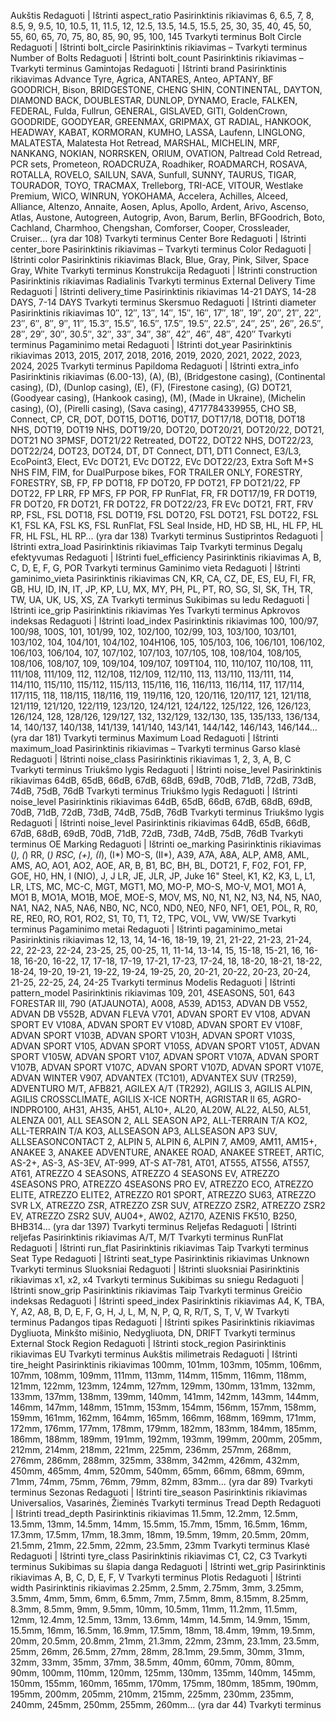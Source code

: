 Aukštis
Redaguoti | Ištrinti
aspect_ratio	Pasirinktinis rikiavimas	6, 6.5, 7, 8, 8.5, 9, 9.5, 10, 10.5, 11, 11.5, 12, 12.5, 13.5, 14.5, 15.5, 25, 30, 35, 40, 45, 50, 55, 60, 65, 70, 75, 80, 85, 90, 95, 100, 145
Tvarkyti terminus
Bolt Circle
Redaguoti | Ištrinti
bolt_circle	Pasirinktinis rikiavimas	–
Tvarkyti terminus
Number of Bolts
Redaguoti | Ištrinti
bolt_count	Pasirinktinis rikiavimas	–
Tvarkyti terminus
Gamintojas
Redaguoti | Ištrinti
brand	Pasirinktinis rikiavimas	Advance Tyre, Agrica, ANTARES, Anteo, APTANY, BF GOODRICH, Bison, BRIDGESTONE, CHENG SHIN, CONTINENTAL, DAYTON, DIAMOND BACK, DOUBLESTAR, DUNLOP, DYNAMO, Eracle, FALKEN, FEDERAL, Fulda, Fullrun, GENERAL, GISLAVED, GITI, GoldenCrown, GOODRIDE, GOODYEAR, GREENMAX, GRIPMAX, GT RADIAL, HANKOOK, HEADWAY, KABAT, KORMORAN, KUMHO, LASSA, Laufenn, LINGLONG, MALATESTA, Malatesta Hot Retread, MARSHAL, MICHELIN, MRF, NANKANG, NOKIAN, NORRSKEN, ORIUM, OVATION, Paltread Cold Retread, PCR sets, Prometeon, ROADCRUZA, Roadhiker, ROADMARCH, ROSAVA, ROTALLA, ROVELO, SAILUN, SAVA, Sunfull, SUNNY, TAURUS, TIGAR, TOURADOR, TOYO, TRACMAX, Trelleborg, TRI-ACE, VITOUR, Westlake Premium, WICO, WINRUN, YOKOHAMA, Accelera, Achilles, Alceed, Alliance, Altenzo, Annaite, Aosen, Aplus, Apollo, Ardent, Arivo, Ascenso, Atlas, Austone, Autogreen, Autogrip, Avon, Barum, Berlin, BFGoodrich, Boto, Cachland, Charmhoo, Chengshan, Comforser, Cooper, Crossleader, Cruiser... (yra dar 108)
Tvarkyti terminus
Center Bore
Redaguoti | Ištrinti
center_bore	Pasirinktinis rikiavimas	–
Tvarkyti terminus
Color
Redaguoti | Ištrinti
color	Pasirinktinis rikiavimas	Black, Blue, Gray, Pink, Silver, Space Gray, White
Tvarkyti terminus
Konstrukcija
Redaguoti | Ištrinti
construction	Pasirinktinis rikiavimas	Radialinis
Tvarkyti terminus
External Delivery Time
Redaguoti | Ištrinti
delivery_time	Pasirinktinis rikiavimas	14-21 DAYS, 14-28 DAYS, 7-14 DAYS
Tvarkyti terminus
Skersmuo
Redaguoti | Ištrinti
diameter	Pasirinktinis rikiavimas	10″, 12″, 13″, 14″, 15″, 16″, 17″, 18″, 19″, 20″, 21″, 22″, 23″, 6″, 8″, 9″, 11″, 15.3″, 15.5″, 16.5″, 17.5″, 19.5″, 22.5″, 24″, 25″, 26″, 26.5″, 28″, 29″, 30″, 30.5″, 32″, 33″, 34″, 38″, 42″, 46″, 48″, 420″
Tvarkyti terminus
Pagaminimo metai
Redaguoti | Ištrinti
dot_year	Pasirinktinis rikiavimas	2013, 2015, 2017, 2018, 2016, 2019, 2020, 2021, 2022, 2023, 2024, 2025
Tvarkyti terminus
Papildoma
Redaguoti | Ištrinti
extra_info	Pasirinktinis rikiavimas	(6.00-13), (A), (B), (Bridgestone casing), (Continental casing), (D), (Dunlop casing), (E), (F), (Firestone casing), (G) DOT21, (Goodyear casing), (Hankook casing), (M), (Made in Ukraine), (Michelin casing), (O), (Pirelli casing), (Sava casing), 4717784339955, CHO SB, Connect, CP, CR, DOT, DOT15, DOT16, DOT17, DOT17/18, DOT18, DOT18 NHS, DOT19, DOT19 NHS, DOT19/20, DOT20, DOT20/21, DOT20/22, DOT21, DOT21 NO 3PMSF, DOT21/22 Retreated, DOT22, DOT22 NHS, DOT22/23, DOT22/24, DOT23, DOT24, DT, DT Connect, DT1, DT1 Connect, E3/L3, EcoPoint3, Elect, EVc DOT21, EVc DOT22, EVc DOT22/23, Extra Soft M+S NHS FIM, FIM, for DualPurpose bikes, FOR TRAILER ONLY, FORESTRY, FORESTRY, SB, FP, FP DOT18, FP DOT20, FP DOT21, FP DOT21/22, FP DOT22, FP LRR, FP MFS, FP POR, FP RunFlat, FR, FR DOT17/19, FR DOT19, FR DOT20, FR DOT21, FR DOT22, FR DOT22/23, FR EVc DOT21, FRT, FRV RP, FSL, FSL DOT18, FSL DOT19, FSL DOT20, FSL DOT21, FSL DOT22, FSL K1, FSL KA, FSL KS, FSL RunFlat, FSL Seal Inside, HD, HD SB, HL, HL FP, HL FR, HL FSL, HL RP... (yra dar 138)
Tvarkyti terminus
Sustiprintos
Redaguoti | Ištrinti
extra_load	Pasirinktinis rikiavimas	Taip
Tvarkyti terminus
Degalų efektyvumas
Redaguoti | Ištrinti
fuel_efficiency	Pasirinktinis rikiavimas	A, B, C, D, E, F, G, POR
Tvarkyti terminus
Gaminimo vieta
Redaguoti | Ištrinti
gaminimo_vieta	Pasirinktinis rikiavimas	CN, KR, CA, CZ, DE, ES, EU, FI, FR, GB, HU, ID, IN, IT, JP, KP, LU, MX, MY, PH, PL, PT, RO, SG, SI, SK, TH, TR, TW, UA, UK, US, XS, ZA
Tvarkyti terminus
Sukibimas su ledu
Redaguoti | Ištrinti
ice_grip	Pasirinktinis rikiavimas	Yes
Tvarkyti terminus
Apkrovos indeksas
Redaguoti | Ištrinti
load_index	Pasirinktinis rikiavimas	100, 100/97, 100/98, 100S, 101, 101/99, 102, 102/100, 102/99, 103, 103/100, 103/101, 103/102, 104, 104/101, 104/102, 104H106, 105, 105/103, 106, 106/101, 106/102, 106/103, 106/104, 107, 107/102, 107/103, 107/105, 108, 108/104, 108/105, 108/106, 108/107, 109, 109/104, 109/107, 109T104, 110, 110/107, 110/108, 111, 111/108, 111/109, 112, 112/108, 112/109, 112/110, 113, 113/110, 113/111, 114, 114/110, 115/110, 115/112, 115/113, 115/116, 116, 116/113, 116/114, 117, 117/114, 117/115, 118, 118/115, 118/116, 119, 119/116, 120, 120/116, 120/117, 121, 121/118, 121/119, 121/120, 122/119, 123/120, 124/121, 124/122, 125/122, 126, 126/123, 126/124, 128, 128/126, 129/127, 132, 132/129, 132/130, 135, 135/133, 136/134, 14, 140/137, 140/138, 141/139, 141/140, 143/141, 144/142, 146/143, 146/144... (yra dar 181)
Tvarkyti terminus
Maximum Load
Redaguoti | Ištrinti
maximum_load	Pasirinktinis rikiavimas	–
Tvarkyti terminus
Garso klasė
Redaguoti | Ištrinti
noise_class	Pasirinktinis rikiavimas	1, 2, 3, A, B, C
Tvarkyti terminus
Triukšmo lygis
Redaguoti | Ištrinti
noise_level	Pasirinktinis rikiavimas	64dB, 65dB, 66dB, 67dB, 68dB, 69dB, 70dB, 71dB, 72dB, 73dB, 74dB, 75dB, 76dB
Tvarkyti terminus
Triukšmo lygis
Redaguoti | Ištrinti
noise_level	Pasirinktinis rikiavimas	64dB, 65dB, 66dB, 67dB, 68dB, 69dB, 70dB, 71dB, 72dB, 73dB, 74dB, 75dB, 76dB
Tvarkyti terminus
Triukšmo lygis
Redaguoti | Ištrinti
noise_level	Pasirinktinis rikiavimas	64dB, 65dB, 66dB, 67dB, 68dB, 69dB, 70dB, 71dB, 72dB, 73dB, 74dB, 75dB, 76dB
Tvarkyti terminus
OE Marking
Redaguoti | Ištrinti
oe_marking	Pasirinktinis rikiavimas	(*), (*) RR, (*) RSC, (+), (I*), (I*) MO-S, (II*), A39, A7A, A8A, ALP, AM8, AML, AMS, AO, AO1, AO2, AOE, AR, B, B1, BC, BH, BL, DOT21, F, F02, FO1, FP, GOE, H0, HN, I (NIO), J, J LR, JE, JLR, JP, Juke 16" Steel, K1, K2, K3, L, L1, LR, LTS, MC, MC-C, MGT, MGT1, MO, MO-P, MO-S, MO-V, MO1, MO1 A, MO1 B, MO1A, MO1B, MOE, MOE-S, MOV, MS, N0, N1, N2, N3, N4, N5, NA0, NA1, NA2, NA5, NA6, NB0, NC, NC0, ND0, NE0, NF0, NF1, OE1, POL, R, R0, RE, RE0, RO, RO1, RO2, S1, T0, T1, T2, TPC, VOL, VW, VW/SE
Tvarkyti terminus
Pagaminimo metai
Redaguoti | Ištrinti
pagaminimo_metai	Pasirinktinis rikiavimas	12, 13, 14, 14-16, 18-19, 19, 21, 21-22, 21-23, 21-24, 22, 22-23, 22-24, 23-25, 25, 00-25, 11, 11-14, 13-14, 15, 15-18, 15-21, 16, 16-18, 16-20, 16-22, 17, 17-18, 17-19, 17-21, 17-23, 17-24, 18, 18-20, 18-21, 18-22, 18-24, 19-20, 19-21, 19-22, 19-24, 19-25, 20, 20-21, 20-22, 20-23, 20-24, 21-25, 22-25, 24, 24-25
Tvarkyti terminus
Modelis
Redaguoti | Ištrinti
pattern_model	Pasirinktinis rikiavimas	109, 201, 4SEASONS, 501, 643 FORESTAR III, 790 (ATJAUNOTA), A008, A539, AD153, ADVAN DB V552, ADVAN DB V552B, ADVAN FLEVA V701, ADVAN SPORT EV V108, ADVAN SPORT EV V108A, ADVAN SPORT EV V108D, ADVAN SPORT EV V108F, ADVAN SPORT V103B, ADVAN SPORT V103H, ADVAN SPORT V103S, ADVAN SPORT V105, ADVAN SPORT V105S, ADVAN SPORT V105T, ADVAN SPORT V105W, ADVAN SPORT V107, ADVAN SPORT V107A, ADVAN SPORT V107B, ADVAN SPORT V107C, ADVAN SPORT V107D, ADVAN SPORT V107E, ADVAN WINTER V907, ADVANTEX (TC101), ADVANTEX SUV (TR259), ADVENTURO M/T, AFB821, AGILEX A/T (TR292), AGILIS 3, AGILIS ALPIN, AGILIS CROSSCLIMATE, AGILIS X-ICE NORTH, AGRISTAR II 65, AGRO-INDPRO100, AH31, AH35, AH51, AL10+, AL20, AL20W, AL22, AL50, AL51, ALENZA 001, ALL SEASON 2, ALL SEASON AP2, ALL-TERRAIN T/A KO2, ALL-TERRAIN T/A KO3, ALLSEASON AP3, ALLSEASON AP3 SUV, ALLSEASONCONTACT 2, ALPIN 5, ALPIN 6, ALPIN 7, AM09, AM11, AM15+, ANAKEE 3, ANAKEE ADVENTURE, ANAKEE ROAD, ANAKEE STREET, ARTIC, AS-2+, AS-3, AS-3EV, AT-999, AT-S AT-781, AT01, AT555, AT556, AT557, AT61, ATREZZO 4 SEASONS, ATREZZO 4 SEASONS EV, ATREZZO 4SEASONS PRO, ATREZZO 4SEASONS PRO EV, ATREZZO ECO, ATREZZO ELITE, ATREZZO ELITE2, ATREZZO R01 SPORT, ATREZZO SU63, ATREZZO SVR LX, ATREZZO ZSR, ATREZZO ZSR SUV, ATREZZO ZSR2, ATREZZO ZSR2 EV, ATREZZO ZSR2 SUV, AU04+, AW02, AZ170, AZENIS FK510, B250, BHB314... (yra dar 1397)
Tvarkyti terminus
Reljefas
Redaguoti | Ištrinti
reljefas	Pasirinktinis rikiavimas	A/T, M/T
Tvarkyti terminus
RunFlat
Redaguoti | Ištrinti
run_flat	Pasirinktinis rikiavimas	Taip
Tvarkyti terminus
Seat Type
Redaguoti | Ištrinti
seat_type	Pasirinktinis rikiavimas	Unknown
Tvarkyti terminus
Sluoksniai
Redaguoti | Ištrinti
sluoksniai	Pasirinktinis rikiavimas	x1, x2, x4
Tvarkyti terminus
Sukibimas su sniegu
Redaguoti | Ištrinti
snow_grip	Pasirinktinis rikiavimas	Taip
Tvarkyti terminus
Greičio indeksas
Redaguoti | Ištrinti
speed_index	Pasirinktinis rikiavimas	A4, K, TBA, Y, A2, A8, B, D, E, F, G, H, J, L, M, N, P, Q, R, R/T, S, T, V, W
Tvarkyti terminus
Padangos tipas
Redaguoti | Ištrinti
spikes	Pasirinktinis rikiavimas	Dygliuota, Minkšto mišinio, Nedygliuota, DN, DRIFT
Tvarkyti terminus
External Stock Region
Redaguoti | Ištrinti
stock_region	Pasirinktinis rikiavimas	EU
Tvarkyti terminus
Aukštis milimetrais
Redaguoti | Ištrinti
tire_height	Pasirinktinis rikiavimas	100mm, 101mm, 103mm, 105mm, 106mm, 107mm, 108mm, 109mm, 111mm, 113mm, 114mm, 115mm, 116mm, 118mm, 121mm, 122mm, 123mm, 124mm, 127mm, 129mm, 130mm, 131mm, 132mm, 133mm, 137mm, 138mm, 139mm, 140mm, 141mm, 142mm, 143mm, 144mm, 146mm, 147mm, 148mm, 151mm, 153mm, 154mm, 156mm, 157mm, 158mm, 159mm, 161mm, 162mm, 164mm, 165mm, 166mm, 168mm, 169mm, 171mm, 172mm, 176mm, 177mm, 178mm, 179mm, 182mm, 183mm, 184mm, 185mm, 186mm, 188mm, 189mm, 191mm, 192mm, 193mm, 199mm, 200mm, 205mm, 212mm, 214mm, 218mm, 221mm, 225mm, 236mm, 257mm, 268mm, 276mm, 286mm, 288mm, 325mm, 338mm, 342mm, 426mm, 432mm, 450mm, 465mm, 4mm, 520mm, 540mm, 65mm, 66mm, 68mm, 69mm, 71mm, 74mm, 75mm, 76mm, 79mm, 82mm, 83mm... (yra dar 89)
Tvarkyti terminus
Sezonas
Redaguoti | Ištrinti
tire_season	Pasirinktinis rikiavimas	Universalios, Vasarinės, Žieminės
Tvarkyti terminus
Tread Depth
Redaguoti | Ištrinti
tread_depth	Pasirinktinis rikiavimas	11.5mm, 12.2mm, 12.5mm, 13.5mm, 13mm, 14.5mm, 14mm, 15.5mm, 15.7mm, 15mm, 16.5mm, 16mm, 17.3mm, 17.5mm, 17mm, 18.3mm, 18mm, 19.5mm, 19mm, 20.5mm, 20mm, 21.5mm, 21mm, 22.5mm, 22mm, 23.5mm, 23mm
Tvarkyti terminus
Klasė
Redaguoti | Ištrinti
tyre_class	Pasirinktinis rikiavimas	C1, C2, C3
Tvarkyti terminus
Sukibimas su šlapia danga
Redaguoti | Ištrinti
wet_grip	Pasirinktinis rikiavimas	A, B, C, D, E, F, V
Tvarkyti terminus
Plotis
Redaguoti | Ištrinti
width	Pasirinktinis rikiavimas	2.25mm, 2.5mm, 2.75mm, 3mm, 3.25mm, 3.5mm, 4mm, 5mm, 6mm, 6.5mm, 7mm, 7.5mm, 8mm, 8.15mm, 8.25mm, 8.3mm, 8.5mm, 9mm, 9.5mm, 10mm, 10.5mm, 11mm, 11.2mm, 11.5mm, 12mm, 12.4mm, 12.5mm, 13mm, 13.6mm, 14mm, 14.5mm, 14.9mm, 15mm, 15.5mm, 16mm, 16.5mm, 16.9mm, 17.5mm, 18mm, 18.4mm, 19mm, 19.5mm, 20mm, 20.5mm, 20.8mm, 21mm, 21.3mm, 22mm, 23mm, 23.1mm, 23.5mm, 25mm, 26mm, 26.5mm, 27mm, 28mm, 28.1mm, 29.5mm, 30mm, 31mm, 32mm, 33mm, 35mm, 37mm, 38.5mm, 40mm, 60mm, 70mm, 80mm, 90mm, 100mm, 110mm, 120mm, 125mm, 130mm, 135mm, 140mm, 145mm, 150mm, 155mm, 160mm, 165mm, 170mm, 175mm, 180mm, 185mm, 190mm, 195mm, 200mm, 205mm, 210mm, 215mm, 225mm, 230mm, 235mm, 240mm, 245mm, 250mm, 255mm, 260mm... (yra dar 44)
Tvarkyti terminus